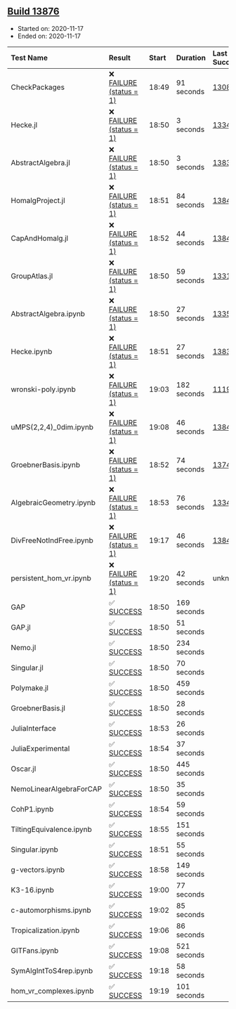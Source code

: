 ## [Build 13876](https://oscarci.mathematik.uni-kl.de/job/oscar/13876/)

* Started on: 2020-11-17
* Ended on: 2020-11-17

| Test Name    | Result | Start | Duration | Last Success | First Failure |
|:-------------|:-------|:------|:---------|:-------------|:--------------|
| CheckPackages | ❌ [FAILURE (status = 1)](https://oscarci.mathematik.uni-kl.de/job/oscar/13876/artifact/logs/build-13876/CheckPackages.log) | 18:49 | 91 seconds | [13085](https://oscarci.mathematik.uni-kl.de/job/oscar/13085/) | [13086](https://oscarci.mathematik.uni-kl.de/job/oscar/13086/) |
| Hecke.jl | ❌ [FAILURE (status = 1)](https://oscarci.mathematik.uni-kl.de/job/oscar/13876/artifact/logs/build-13876/Hecke.jl.log) | 18:50 | 3 seconds | [13341](https://oscarci.mathematik.uni-kl.de/job/oscar/13341/) | [13342](https://oscarci.mathematik.uni-kl.de/job/oscar/13342/) |
| AbstractAlgebra.jl | ❌ [FAILURE (status = 1)](https://oscarci.mathematik.uni-kl.de/job/oscar/13876/artifact/logs/build-13876/AbstractAlgebra.jl.log) | 18:50 | 3 seconds | [13837](https://oscarci.mathematik.uni-kl.de/job/oscar/13837/) | [13838](https://oscarci.mathematik.uni-kl.de/job/oscar/13838/) |
| HomalgProject.jl | ❌ [FAILURE (status = 1)](https://oscarci.mathematik.uni-kl.de/job/oscar/13876/artifact/logs/build-13876/HomalgProject.jl.log) | 18:51 | 84 seconds | [13845](https://oscarci.mathematik.uni-kl.de/job/oscar/13845/) | [13846](https://oscarci.mathematik.uni-kl.de/job/oscar/13846/) |
| CapAndHomalg.jl | ❌ [FAILURE (status = 1)](https://oscarci.mathematik.uni-kl.de/job/oscar/13876/artifact/logs/build-13876/CapAndHomalg.jl.log) | 18:52 | 44 seconds | [13845](https://oscarci.mathematik.uni-kl.de/job/oscar/13845/) | [13846](https://oscarci.mathematik.uni-kl.de/job/oscar/13846/) |
| GroupAtlas.jl | ❌ [FAILURE (status = 1)](https://oscarci.mathematik.uni-kl.de/job/oscar/13876/artifact/logs/build-13876/GroupAtlas.jl.log) | 18:50 | 59 seconds | [13311](https://oscarci.mathematik.uni-kl.de/job/oscar/13311/) | [13312](https://oscarci.mathematik.uni-kl.de/job/oscar/13312/) |
| AbstractAlgebra.ipynb | ❌ [FAILURE (status = 1)](https://oscarci.mathematik.uni-kl.de/job/oscar/13876/artifact/logs/build-13876/AbstractAlgebra.ipynb.log) | 18:50 | 27 seconds | [13355](https://oscarci.mathematik.uni-kl.de/job/oscar/13355/) | [13356](https://oscarci.mathematik.uni-kl.de/job/oscar/13356/) |
| Hecke.ipynb | ❌ [FAILURE (status = 1)](https://oscarci.mathematik.uni-kl.de/job/oscar/13876/artifact/logs/build-13876/Hecke.ipynb.log) | 18:51 | 27 seconds | [13837](https://oscarci.mathematik.uni-kl.de/job/oscar/13837/) | [13838](https://oscarci.mathematik.uni-kl.de/job/oscar/13838/) |
| wronski-poly.ipynb | ❌ [FAILURE (status = 1)](https://oscarci.mathematik.uni-kl.de/job/oscar/13876/artifact/logs/build-13876/wronski-poly.ipynb.log) | 19:03 | 182 seconds | [11192](https://oscarci.mathematik.uni-kl.de/job/oscar/11192/) | [11193](https://oscarci.mathematik.uni-kl.de/job/oscar/11193/) |
| uMPS(2,2,4)_0dim.ipynb | ❌ [FAILURE (status = 1)](https://oscarci.mathematik.uni-kl.de/job/oscar/13876/artifact/logs/build-13876/uMPS-2-2-4-_0dim.ipynb.log) | 19:08 | 46 seconds | [13841](https://oscarci.mathematik.uni-kl.de/job/oscar/13841/) | [13842](https://oscarci.mathematik.uni-kl.de/job/oscar/13842/) |
| GroebnerBasis.ipynb | ❌ [FAILURE (status = 1)](https://oscarci.mathematik.uni-kl.de/job/oscar/13876/artifact/logs/build-13876/GroebnerBasis.ipynb.log) | 18:52 | 74 seconds | [13748](https://oscarci.mathematik.uni-kl.de/job/oscar/13748/) | [13749](https://oscarci.mathematik.uni-kl.de/job/oscar/13749/) |
| AlgebraicGeometry.ipynb | ❌ [FAILURE (status = 1)](https://oscarci.mathematik.uni-kl.de/job/oscar/13876/artifact/logs/build-13876/AlgebraicGeometry.ipynb.log) | 18:53 | 76 seconds | [13341](https://oscarci.mathematik.uni-kl.de/job/oscar/13341/) | [13342](https://oscarci.mathematik.uni-kl.de/job/oscar/13342/) |
| DivFreeNotIndFree.ipynb | ❌ [FAILURE (status = 1)](https://oscarci.mathematik.uni-kl.de/job/oscar/13876/artifact/logs/build-13876/DivFreeNotIndFree.ipynb.log) | 19:17 | 46 seconds | [13845](https://oscarci.mathematik.uni-kl.de/job/oscar/13845/) | [13846](https://oscarci.mathematik.uni-kl.de/job/oscar/13846/) |
| persistent_hom_vr.ipynb | ❌ [FAILURE (status = 1)](https://oscarci.mathematik.uni-kl.de/job/oscar/13876/artifact/logs/build-13876/persistent_hom_vr.ipynb.log) | 19:20 | 42 seconds | unknown | unknown |
| GAP | ✅ [SUCCESS](https://oscarci.mathematik.uni-kl.de/job/oscar/13876/artifact/logs/build-13876/GAP.log) | 18:50 | 169 seconds |  |  |
| GAP.jl | ✅ [SUCCESS](https://oscarci.mathematik.uni-kl.de/job/oscar/13876/artifact/logs/build-13876/GAP.jl.log) | 18:50 | 51 seconds |  |  |
| Nemo.jl | ✅ [SUCCESS](https://oscarci.mathematik.uni-kl.de/job/oscar/13876/artifact/logs/build-13876/Nemo.jl.log) | 18:50 | 234 seconds |  |  |
| Singular.jl | ✅ [SUCCESS](https://oscarci.mathematik.uni-kl.de/job/oscar/13876/artifact/logs/build-13876/Singular.jl.log) | 18:50 | 70 seconds |  |  |
| Polymake.jl | ✅ [SUCCESS](https://oscarci.mathematik.uni-kl.de/job/oscar/13876/artifact/logs/build-13876/Polymake.jl.log) | 18:50 | 459 seconds |  |  |
| GroebnerBasis.jl | ✅ [SUCCESS](https://oscarci.mathematik.uni-kl.de/job/oscar/13876/artifact/logs/build-13876/GroebnerBasis.jl.log) | 18:50 | 28 seconds |  |  |
| JuliaInterface | ✅ [SUCCESS](https://oscarci.mathematik.uni-kl.de/job/oscar/13876/artifact/logs/build-13876/JuliaInterface.log) | 18:53 | 26 seconds |  |  |
| JuliaExperimental | ✅ [SUCCESS](https://oscarci.mathematik.uni-kl.de/job/oscar/13876/artifact/logs/build-13876/JuliaExperimental.log) | 18:54 | 37 seconds |  |  |
| Oscar.jl | ✅ [SUCCESS](https://oscarci.mathematik.uni-kl.de/job/oscar/13876/artifact/logs/build-13876/Oscar.jl.log) | 18:50 | 445 seconds |  |  |
| NemoLinearAlgebraForCAP | ✅ [SUCCESS](https://oscarci.mathematik.uni-kl.de/job/oscar/13876/artifact/logs/build-13876/NemoLinearAlgebraForCAP.log) | 18:50 | 35 seconds |  |  |
| CohP1.ipynb | ✅ [SUCCESS](https://oscarci.mathematik.uni-kl.de/job/oscar/13876/artifact/logs/build-13876/CohP1.ipynb.log) | 18:54 | 59 seconds |  |  |
| TiltingEquivalence.ipynb | ✅ [SUCCESS](https://oscarci.mathematik.uni-kl.de/job/oscar/13876/artifact/logs/build-13876/TiltingEquivalence.ipynb.log) | 18:55 | 151 seconds |  |  |
| Singular.ipynb | ✅ [SUCCESS](https://oscarci.mathematik.uni-kl.de/job/oscar/13876/artifact/logs/build-13876/Singular.ipynb.log) | 18:51 | 55 seconds |  |  |
| g-vectors.ipynb | ✅ [SUCCESS](https://oscarci.mathematik.uni-kl.de/job/oscar/13876/artifact/logs/build-13876/g-vectors.ipynb.log) | 18:58 | 149 seconds |  |  |
| K3-16.ipynb | ✅ [SUCCESS](https://oscarci.mathematik.uni-kl.de/job/oscar/13876/artifact/logs/build-13876/K3-16.ipynb.log) | 19:00 | 77 seconds |  |  |
| c-automorphisms.ipynb | ✅ [SUCCESS](https://oscarci.mathematik.uni-kl.de/job/oscar/13876/artifact/logs/build-13876/c-automorphisms.ipynb.log) | 19:02 | 85 seconds |  |  |
| Tropicalization.ipynb | ✅ [SUCCESS](https://oscarci.mathematik.uni-kl.de/job/oscar/13876/artifact/logs/build-13876/Tropicalization.ipynb.log) | 19:06 | 86 seconds |  |  |
| GITFans.ipynb | ✅ [SUCCESS](https://oscarci.mathematik.uni-kl.de/job/oscar/13876/artifact/logs/build-13876/GITFans.ipynb.log) | 19:08 | 521 seconds |  |  |
| SymAlgIntToS4rep.ipynb | ✅ [SUCCESS](https://oscarci.mathematik.uni-kl.de/job/oscar/13876/artifact/logs/build-13876/SymAlgIntToS4rep.ipynb.log) | 19:18 | 58 seconds |  |  |
| hom_vr_complexes.ipynb | ✅ [SUCCESS](https://oscarci.mathematik.uni-kl.de/job/oscar/13876/artifact/logs/build-13876/hom_vr_complexes.ipynb.log) | 19:19 | 101 seconds |  |  |
